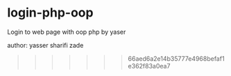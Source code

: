 # login-php-oop
Login to web page with oop php by yaser

author: yasser sharifi zade
>>>>>>> 66aed6a2e14b35777e4968befaf1e362f83a0ea7
